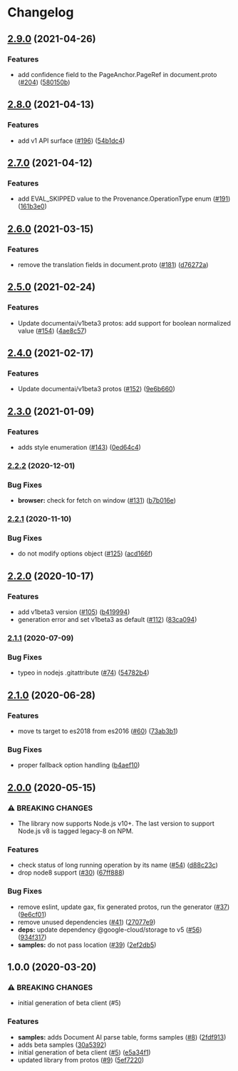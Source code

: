 # Changelog

## [2.9.0](https://www.github.com/googleapis/nodejs-document-ai/compare/v2.8.0...v2.9.0) (2021-04-26)


### Features

* add confidence field to the PageAnchor.PageRef in document.proto ([#204](https://www.github.com/googleapis/nodejs-document-ai/issues/204)) ([580150b](https://www.github.com/googleapis/nodejs-document-ai/commit/580150bdb3b5f7bfac599ee7c122a3ffb9a624c7))

## [2.8.0](https://www.github.com/googleapis/nodejs-document-ai/compare/v2.7.0...v2.8.0) (2021-04-13)


### Features

* add v1 API surface ([#196](https://www.github.com/googleapis/nodejs-document-ai/issues/196)) ([54b1dc4](https://www.github.com/googleapis/nodejs-document-ai/commit/54b1dc4354c3700d2d729d745edf0de0657d1014))

## [2.7.0](https://www.github.com/googleapis/nodejs-document-ai/compare/v2.6.0...v2.7.0) (2021-04-12)


### Features

* add EVAL_SKIPPED value to the Provenance.OperationType enum ([#191](https://www.github.com/googleapis/nodejs-document-ai/issues/191)) ([161b3e0](https://www.github.com/googleapis/nodejs-document-ai/commit/161b3e05412e27454f183c77038f3a920a8af8f5))

## [2.6.0](https://www.github.com/googleapis/nodejs-document-ai/compare/v2.5.0...v2.6.0) (2021-03-15)


### Features

* remove the translation fields in document.proto ([#181](https://www.github.com/googleapis/nodejs-document-ai/issues/181)) ([d76272a](https://www.github.com/googleapis/nodejs-document-ai/commit/d76272a98f527d00a5862299208f8f0ebb054405))

## [2.5.0](https://www.github.com/googleapis/nodejs-document-ai/compare/v2.4.0...v2.5.0) (2021-02-24)


### Features

* Update documentai/v1beta3 protos: add support for boolean normalized value ([#154](https://www.github.com/googleapis/nodejs-document-ai/issues/154)) ([4ae8c57](https://www.github.com/googleapis/nodejs-document-ai/commit/4ae8c572089cf607810a5e730a4e5807a495bcbc))

## [2.4.0](https://www.github.com/googleapis/nodejs-document-ai/compare/v2.3.0...v2.4.0) (2021-02-17)


### Features

* Update documentai/v1beta3 protos ([#152](https://www.github.com/googleapis/nodejs-document-ai/issues/152)) ([9e6b660](https://www.github.com/googleapis/nodejs-document-ai/commit/9e6b66000cc12a08c87924ab26ad9a482f03dbeb))

## [2.3.0](https://www.github.com/googleapis/nodejs-document-ai/compare/v2.2.2...v2.3.0) (2021-01-09)


### Features

* adds style enumeration ([#143](https://www.github.com/googleapis/nodejs-document-ai/issues/143)) ([0ed64c4](https://www.github.com/googleapis/nodejs-document-ai/commit/0ed64c40cb5908838348cb9c968841941114473c))

### [2.2.2](https://www.github.com/googleapis/nodejs-document-ai/compare/v2.2.1...v2.2.2) (2020-12-01)


### Bug Fixes

* **browser:** check for fetch on window ([#131](https://www.github.com/googleapis/nodejs-document-ai/issues/131)) ([b7b016e](https://www.github.com/googleapis/nodejs-document-ai/commit/b7b016ed8c45c4da57cbe3eb652cd6b27f3be0f0))

### [2.2.1](https://www.github.com/googleapis/nodejs-document-ai/compare/v2.2.0...v2.2.1) (2020-11-10)


### Bug Fixes

* do not modify options object ([#125](https://www.github.com/googleapis/nodejs-document-ai/issues/125)) ([acd166f](https://www.github.com/googleapis/nodejs-document-ai/commit/acd166fab67c77101e6d0168d0a74a420fc3df6f))

## [2.2.0](https://www.github.com/googleapis/nodejs-document-ai/compare/v2.1.1...v2.2.0) (2020-10-17)


### Features

* add v1beta3 version ([#105](https://www.github.com/googleapis/nodejs-document-ai/issues/105)) ([b419994](https://www.github.com/googleapis/nodejs-document-ai/commit/b4199943d8678b9bcaa324e94540652dff40d4e0))
* generation error and set v1beta3 as default ([#112](https://www.github.com/googleapis/nodejs-document-ai/issues/112)) ([83ca094](https://www.github.com/googleapis/nodejs-document-ai/commit/83ca09497a4803e566c58a9a88e5bdac04585743))

### [2.1.1](https://www.github.com/googleapis/nodejs-document-ai/compare/v2.1.0...v2.1.1) (2020-07-09)


### Bug Fixes

* typeo in nodejs .gitattribute ([#74](https://www.github.com/googleapis/nodejs-document-ai/issues/74)) ([54782b4](https://www.github.com/googleapis/nodejs-document-ai/commit/54782b440b716967f722dec369556b183d1de878))

## [2.1.0](https://www.github.com/googleapis/nodejs-document-ai/compare/v2.0.0...v2.1.0) (2020-06-28)


### Features

* move ts target to es2018 from es2016 ([#60](https://www.github.com/googleapis/nodejs-document-ai/issues/60)) ([73ab3b1](https://www.github.com/googleapis/nodejs-document-ai/commit/73ab3b1a98286293b0c639ed0690914de0582987))


### Bug Fixes

* proper fallback option handling ([b4aef10](https://www.github.com/googleapis/nodejs-document-ai/commit/b4aef1014338767666f05de59f04fb60b3600be6))

## [2.0.0](https://www.github.com/googleapis/nodejs-document-ai/compare/v1.0.0...v2.0.0) (2020-05-15)


### ⚠ BREAKING CHANGES

* The library now supports Node.js v10+. The last version to support Node.js v8 is tagged legacy-8 on NPM.

### Features

* check status of long running operation by its name ([#54](https://www.github.com/googleapis/nodejs-document-ai/issues/54)) ([d88c23c](https://www.github.com/googleapis/nodejs-document-ai/commit/d88c23cb6722e8b4cac710f87bf1cfee1061a5e3))
* drop node8 support ([#30](https://www.github.com/googleapis/nodejs-document-ai/issues/30)) ([67ff888](https://www.github.com/googleapis/nodejs-document-ai/commit/67ff88835475d12680e2a2af03987160af9d30e5))


### Bug Fixes

* remove eslint, update gax, fix generated protos, run the generator ([#37](https://www.github.com/googleapis/nodejs-document-ai/issues/37)) ([9e6cf01](https://www.github.com/googleapis/nodejs-document-ai/commit/9e6cf011c010bdae157d022fa95edd0ad819862c))
* remove unused dependencies ([#41](https://www.github.com/googleapis/nodejs-document-ai/issues/41)) ([27077e9](https://www.github.com/googleapis/nodejs-document-ai/commit/27077e9348ce2991f0b506384871e42494baa085))
* **deps:** update dependency @google-cloud/storage to v5 ([#56](https://www.github.com/googleapis/nodejs-document-ai/issues/56)) ([934f317](https://www.github.com/googleapis/nodejs-document-ai/commit/934f3170fd5650e766525e7d8b1f580a1eca7fab))
* **samples:** do not pass location ([#39](https://www.github.com/googleapis/nodejs-document-ai/issues/39)) ([2ef2db5](https://www.github.com/googleapis/nodejs-document-ai/commit/2ef2db5f004eb5dcaef27fa85c0d723634661a34))

## 1.0.0 (2020-03-20)


### ⚠ BREAKING CHANGES

* initial generation of beta client (#5)

### Features

* **samples:** adds Document AI parse table, forms samples ([#8](https://www.github.com/googleapis/nodejs-document-ai/issues/8)) ([2fdf913](https://www.github.com/googleapis/nodejs-document-ai/commit/2fdf913a29d5339b65212a3105a59435ebdd11b0))
* adds beta samples ([30a5392](https://www.github.com/googleapis/nodejs-document-ai/commit/30a5392f806399ce233186f3ca3a1bf2bb1be044))
* initial generation of beta client ([#5](https://www.github.com/googleapis/nodejs-document-ai/issues/5)) ([e5a34f1](https://www.github.com/googleapis/nodejs-document-ai/commit/e5a34f1de4ac9993bd51738e7a626a814c2d962a))
* updated library from protos ([#9](https://www.github.com/googleapis/nodejs-document-ai/issues/9)) ([5ef7220](https://www.github.com/googleapis/nodejs-document-ai/commit/5ef722045146cd5dc8f8b7c3383136a9bc253f47))
